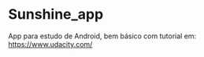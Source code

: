 Sunshine_app
============

App para estudo de Android, bem básico com tutorial em: https://www.udacity.com/
